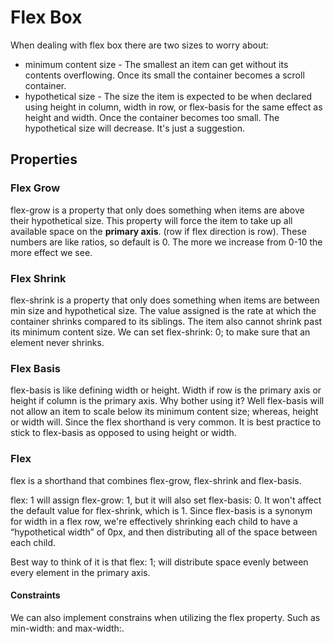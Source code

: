 # Flex Box

When dealing with flex box there are two sizes to worry about:

- minimum content size - The smallest an item can get without its contents overflowing. Once its small the container becomes a scroll container.
- hypothetical size - The size the item is expected to be when declared using height in column, width in row, or flex-basis for the same effect as height and width. Once the container becomes too small. The hypothetical size will decrease. It's just a suggestion.

## Properties

### Flex Grow

flex-grow is a property that only does something when items are above their hypothetical size. This property will force the item to take up all available space on the **primary axis**. (row if flex direction is row). These numbers are like ratios, so default is 0. The more we increase from 0-10 the more effect we see.

### Flex Shrink

flex-shrink is a property that only does something when items are between min size and hypothetical size. The value assigned is the rate at which the container shrinks compared to its siblings. The item also cannot shrink past its minimum content size. We can set flex-shrink: 0; to make sure that an element never shrinks.

### Flex Basis

flex-basis is like defining width or height. Width if row is the primary axis or height if column is the primary axis. Why bother using it? Well flex-basis will not allow an item to scale below its minimum content size; whereas, height or width will. Since the flex shorthand is very common. It is best practice to stick to flex-basis as opposed to using height or width.

### Flex

flex is a shorthand that combines flex-grow, flex-shrink and flex-basis.

flex: 1 will assign flex-grow: 1, but it will also set flex-basis: 0. It won't affect the default value for flex-shrink, which is 1. Since flex-basis is a synonym for width in a flex row, we're effectively shrinking each child to have a “hypothetical width” of 0px, and then distributing all of the space between each child.

Best way to think of it is that flex: 1; will distribute space evenly between every element in the primary axis.

#### Constraints

We can also implement constrains when utilizing the flex property. Such as min-width: and max-width:.